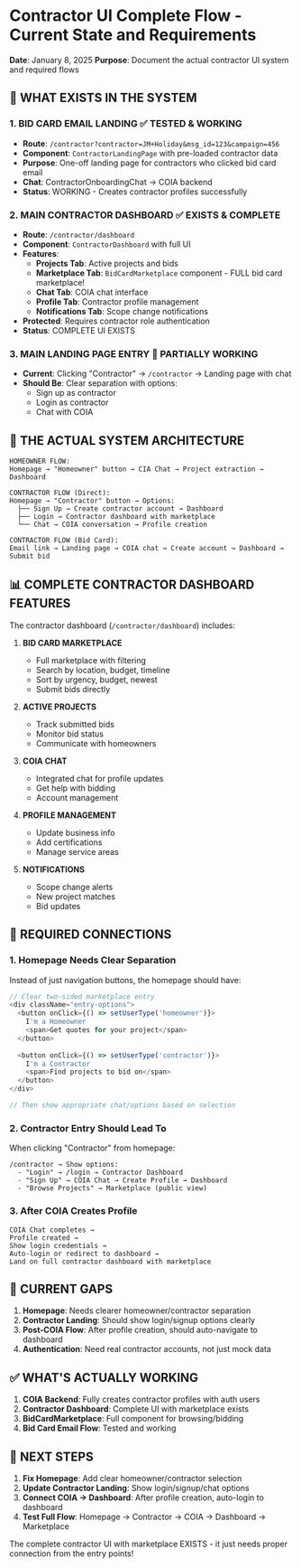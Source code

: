 # Contractor UI Complete Flow - Current State and Requirements
**Date**: January 8, 2025
**Purpose**: Document the actual contractor UI system and required flows

## 🎯 WHAT EXISTS IN THE SYSTEM

### **1. BID CARD EMAIL LANDING** ✅ TESTED & WORKING
- **Route**: `/contractor?contractor=JM+Holiday&msg_id=123&campaign=456`
- **Component**: `ContractorLandingPage` with pre-loaded contractor data
- **Purpose**: One-off landing page for contractors who clicked bid card email
- **Chat**: ContractorOnboardingChat → COIA backend
- **Status**: WORKING - Creates contractor profiles successfully

### **2. MAIN CONTRACTOR DASHBOARD** ✅ EXISTS & COMPLETE
- **Route**: `/contractor/dashboard`
- **Component**: `ContractorDashboard` with full UI
- **Features**:
  - **Projects Tab**: Active projects and bids
  - **Marketplace Tab**: `BidCardMarketplace` component - FULL bid card marketplace!
  - **Chat Tab**: COIA chat interface
  - **Profile Tab**: Contractor profile management
  - **Notifications Tab**: Scope change notifications
- **Protected**: Requires contractor role authentication
- **Status**: COMPLETE UI EXISTS

### **3. MAIN LANDING PAGE ENTRY** 🔧 PARTIALLY WORKING
- **Current**: Clicking "Contractor" → `/contractor` → Landing page with chat
- **Should Be**: Clear separation with options:
  - Sign up as contractor
  - Login as contractor
  - Chat with COIA

## 🚨 THE ACTUAL SYSTEM ARCHITECTURE

```
HOMEOWNER FLOW:
Homepage → "Homeowner" button → CIA Chat → Project extraction → Dashboard

CONTRACTOR FLOW (Direct):
Homepage → "Contractor" button → Options:
  ├── Sign Up → Create contractor account → Dashboard
  ├── Login → Contractor dashboard with marketplace
  └── Chat → COIA conversation → Profile creation

CONTRACTOR FLOW (Bid Card):
Email link → Landing page → COIA chat → Create account → Dashboard → Submit bid
```

## 📊 COMPLETE CONTRACTOR DASHBOARD FEATURES

The contractor dashboard (`/contractor/dashboard`) includes:

1. **BID CARD MARKETPLACE**
   - Full marketplace with filtering
   - Search by location, budget, timeline
   - Sort by urgency, budget, newest
   - Submit bids directly

2. **ACTIVE PROJECTS**
   - Track submitted bids
   - Monitor bid status
   - Communicate with homeowners

3. **COIA CHAT**
   - Integrated chat for profile updates
   - Get help with bidding
   - Account management

4. **PROFILE MANAGEMENT**
   - Update business info
   - Add certifications
   - Manage service areas

5. **NOTIFICATIONS**
   - Scope change alerts
   - New project matches
   - Bid updates

## 🔄 REQUIRED CONNECTIONS

### **1. Homepage Needs Clear Separation**
Instead of just navigation buttons, the homepage should have:
```javascript
// Clear two-sided marketplace entry
<div className="entry-options">
  <button onClick={() => setUserType('homeowner')}>
    I'm a Homeowner
    <span>Get quotes for your project</span>
  </button>
  
  <button onClick={() => setUserType('contractor')}>
    I'm a Contractor
    <span>Find projects to bid on</span>
  </button>
</div>

// Then show appropriate chat/options based on selection
```

### **2. Contractor Entry Should Lead To**
When clicking "Contractor" from homepage:
```
/contractor → Show options:
  - "Login" → /login → Contractor Dashboard
  - "Sign Up" → COIA Chat → Create Profile → Dashboard
  - "Browse Projects" → Marketplace (public view)
```

### **3. After COIA Creates Profile**
```
COIA Chat completes → 
Profile created →
Show login credentials →
Auto-login or redirect to dashboard →
Land on full contractor dashboard with marketplace
```

## 🎯 CURRENT GAPS

1. **Homepage**: Needs clearer homeowner/contractor separation
2. **Contractor Landing**: Should show login/signup options clearly
3. **Post-COIA Flow**: After profile creation, should auto-navigate to dashboard
4. **Authentication**: Need real contractor accounts, not just mock data

## ✅ WHAT'S ACTUALLY WORKING

1. **COIA Backend**: Fully creates contractor profiles with auth users
2. **Contractor Dashboard**: Complete UI with marketplace exists
3. **BidCardMarketplace**: Full component for browsing/bidding
4. **Bid Card Email Flow**: Tested and working

## 🚀 NEXT STEPS

1. **Fix Homepage**: Add clear homeowner/contractor selection
2. **Update Contractor Landing**: Show login/signup/chat options
3. **Connect COIA → Dashboard**: After profile creation, auto-login to dashboard
4. **Test Full Flow**: Homepage → Contractor → COIA → Dashboard → Marketplace

The complete contractor UI with marketplace EXISTS - it just needs proper connection from the entry points!